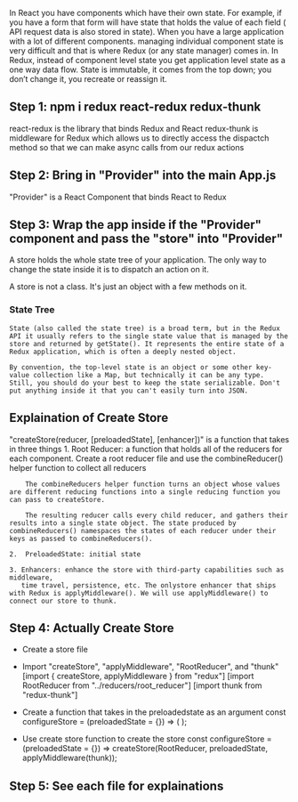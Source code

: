In React you have components which have their own state. For example, if you have a form that form will have state that holds the value of each field ( API request data is also stored in state). When you have a large application with a lot of different components. managing	individual component state is very difficult and that is where Redux (or any state manager) comes in. In Redux, instead of component level state you get application level state as a one way data flow. State is immutable, it comes from the top down; you don’t change it, you recreate or reassign it.

## Step 1: npm i redux react-redux redux-thunk
  react-redux is the library that binds Redux and React 
  redux-thunk is middleware for Redux which allows us to directly access the dispactch
  method so that we can make async calls from our redux actions


## Step 2: Bring in "Provider" into the main App.js
  "Provider" is a React Component that binds React to Redux


## Step 3: Wrap the app inside if the "Provider" component and pass the "store" into "Provider"
  A store holds the whole state tree of your application. The only way to change the state inside it is to dispatch an action on it.

  A store is not a class. It's just an object with a few methods on it. 

  ### State Tree 
    State (also called the state tree) is a broad term, but in the Redux API it usually refers to the single state value that is managed by the store and returned by getState(). It represents the entire state of a Redux application, which is often a deeply nested object.

    By convention, the top-level state is an object or some other key-value collection like a Map, but technically it can be any type. Still, you should do your best to keep the state serializable. Don't put anything inside it that you can't easily turn into JSON.


## Explaination of Create Store
  "createStore(reducer, [preloadedState], [enhancer])" is a function that takes in three things 
    1. Root Reducer: a function that holds all of the reducers for each component.
      Create a root reducer file and use the combineReducer() helper function to 
      collect all reducers

        The combineReducers helper function turns an object whose values are different reducing functions into a single reducing function you can pass to createStore.

        The resulting reducer calls every child reducer, and gathers their results into a single state object. The state produced by combineReducers() namespaces the states of each reducer under their keys as passed to combineReducers().

    2.  PreloadedState: initial state

    3. Enhancers: enhance the store with third-party capabilities such as middleware,
       time travel, persistence, etc. The onlystore enhancer that ships with Redux is applyMiddleware(). We will use applyMiddleware() to connect our store to thunk.


## Step 4: Actually Create Store
  - Create a store file

  - Import "createStore", "applyMiddleware", "RootReducer", and "thunk"
    [import { createStore, applyMiddleware } from "redux"] 
    [import RootReducer from "../reducers/root_reducer"]
    [import thunk from "redux-thunk"]
  
  - Create a function that takes in the preloadedstate as an argument
    const configureStore = (preloadedState = {}) => ( ); 

  - Use create store function to create the store
    const configureStore = (preloadedState = {}) =>
      createStore(RootReducer, preloadedState, applyMiddleware(thunk));

## Step 5: See each file for explainations 